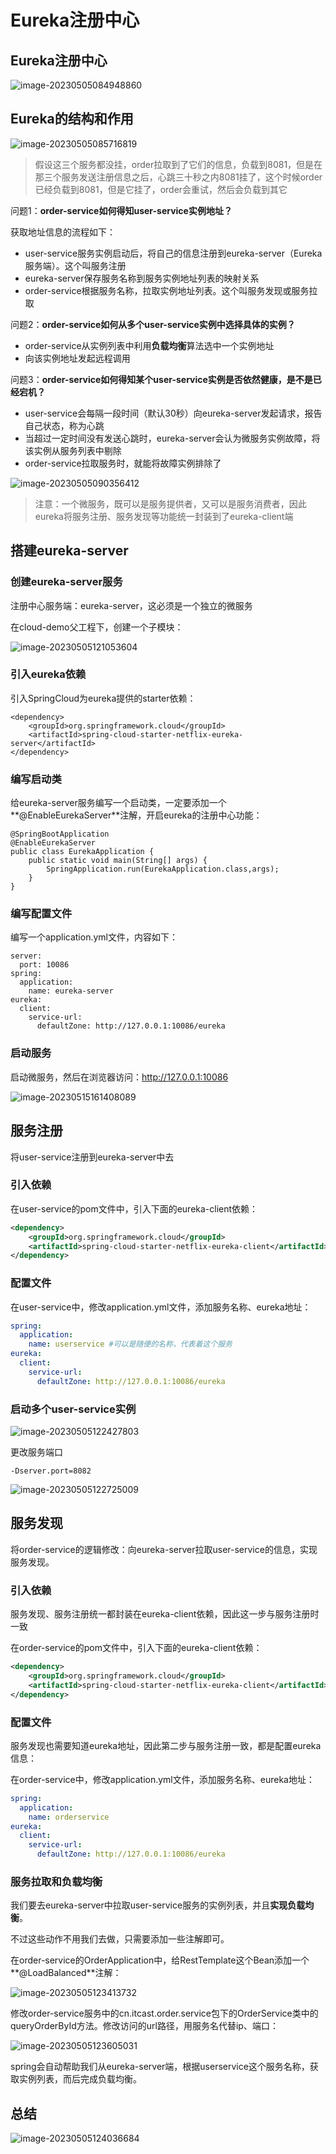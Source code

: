 # Eureka注册中心

## Eureka注册中心

![image-20230505084948860](https://raw.githubusercontent.com/195sjin/myBed/master/images202305050849018.png)





## Eureka的结构和作用

![image-20230505085716819](https://raw.githubusercontent.com/195sjin/myBed/master/images202305050857941.png)

> 假设这三个服务都没挂，order拉取到了它们的信息，负载到8081，但是在那三个服务发送注册信息之后，心跳三十秒之内8081挂了，这个时候order已经负载到8081，但是它挂了，order会重试，然后会负载到其它



问题1：**order-service如何得知user-service实例地址？**

获取地址信息的流程如下：

- user-service服务实例启动后，将自己的信息注册到eureka-server（Eureka服务端）。这个叫服务注册
- eureka-server保存服务名称到服务实例地址列表的映射关系
- order-service根据服务名称，拉取实例地址列表。这个叫服务发现或服务拉取



问题2：**order-service如何从多个user-service实例中选择具体的实例？**

- order-service从实例列表中利用**负载均衡**算法选中一个实例地址
- 向该实例地址发起远程调用



问题3：**order-service如何得知某个user-service实例是否依然健康，是不是已经宕机？**

- user-service会每隔一段时间（默认30秒）向eureka-server发起请求，报告自己状态，称为心跳
- 当超过一定时间没有发送心跳时，eureka-server会认为微服务实例故障，将该实例从服务列表中剔除
- order-service拉取服务时，就能将故障实例排除了



![image-20230505090356412](https://raw.githubusercontent.com/195sjin/myBed/master/images202305050903612.png)

> 注意：一个微服务，既可以是服务提供者，又可以是服务消费者，因此eureka将服务注册、服务发现等功能统一封装到了eureka-client端





## 搭建eureka-server



### 创建eureka-server服务

注册中心服务端：eureka-server，这必须是一个独立的微服务

在cloud-demo父工程下，创建一个子模块：

![image-20230505121053604](https://raw.githubusercontent.com/195sjin/myBed/master/images202305051211700.png)



### 引入eureka依赖

引入SpringCloud为eureka提供的starter依赖：

```
<dependency>
    <groupId>org.springframework.cloud</groupId>
    <artifactId>spring-cloud-starter-netflix-eureka-server</artifactId>
</dependency>
```



### 编写启动类

给eureka-server服务编写一个启动类，一定要添加一个**@EnableEurekaServer**注解，开启eureka的注册中心功能：

```
@SpringBootApplication
@EnableEurekaServer
public class EurekaApplication {
    public static void main(String[] args) {
        SpringApplication.run(EurekaApplication.class,args);
    }
}
```



### 编写配置文件

编写一个application.yml文件，内容如下：

```
server:
  port: 10086
spring:
  application:
    name: eureka-server
eureka:
  client:
    service-url: 
      defaultZone: http://127.0.0.1:10086/eureka
```



### 启动服务

启动微服务，然后在浏览器访问：http://127.0.0.1:10086

![image-20230515161408089](https://raw.githubusercontent.com/195sjin/myBed/master/images202305151614139.png)



## 服务注册

将user-service注册到eureka-server中去

### 引入依赖

在user-service的pom文件中，引入下面的eureka-client依赖：

```xml
<dependency>
    <groupId>org.springframework.cloud</groupId>
    <artifactId>spring-cloud-starter-netflix-eureka-client</artifactId>
</dependency>
```



### 配置文件

在user-service中，修改application.yml文件，添加服务名称、eureka地址：

```yaml
spring:
  application:
    name: userservice #可以是随便的名称，代表着这个服务
eureka:
  client:
    service-url:
      defaultZone: http://127.0.0.1:10086/eureka
```



### 启动多个user-service实例

![image-20230505122427803](https://raw.githubusercontent.com/195sjin/myBed/master/images202305051224867.png)

更改服务端口

```
-Dserver.port=8082
```

![image-20230505122725009](https://raw.githubusercontent.com/195sjin/myBed/master/images202305051227051.png)



## 服务发现

将order-service的逻辑修改：向eureka-server拉取user-service的信息，实现服务发现。



### 引入依赖

服务发现、服务注册统一都封装在eureka-client依赖，因此这一步与服务注册时一致

在order-service的pom文件中，引入下面的eureka-client依赖：

```xml
<dependency>
    <groupId>org.springframework.cloud</groupId>
    <artifactId>spring-cloud-starter-netflix-eureka-client</artifactId>
</dependency>
```



### 配置文件

服务发现也需要知道eureka地址，因此第二步与服务注册一致，都是配置eureka信息：

在order-service中，修改application.yml文件，添加服务名称、eureka地址：

```yaml
spring:
  application:
    name: orderservice
eureka:
  client:
    service-url:
      defaultZone: http://127.0.0.1:10086/eureka
```



### 服务拉取和负载均衡

我们要去eureka-server中拉取user-service服务的实例列表，并且**实现负载均衡**。

不过这些动作不用我们去做，只需要添加一些注解即可。

在order-service的OrderApplication中，给RestTemplate这个Bean添加一个**@LoadBalanced**注解：

![image-20230505123413732](https://raw.githubusercontent.com/195sjin/myBed/master/images202305051234771.png)



修改order-service服务中的cn.itcast.order.service包下的OrderService类中的queryOrderById方法。修改访问的url路径，用服务名代替ip、端口：

![image-20230505123605031](https://raw.githubusercontent.com/195sjin/myBed/master/images202305051236062.png)

spring会自动帮助我们从eureka-server端，根据userservice这个服务名称，获取实例列表，而后完成负载均衡。



## 总结

![image-20230505124036684](https://raw.githubusercontent.com/195sjin/myBed/master/images202305051240737.png)